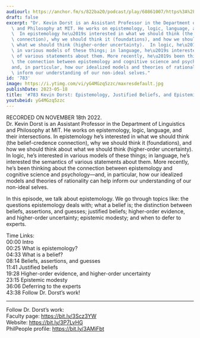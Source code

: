 ```yaml
---
audiourl: https://anchor.fm/s/822ba20/podcast/play/60861007/https%3A%2F%2Fd3ctxlq1ktw2nl.cloudfront.net%2Fstaging%2F2022-10-18%2F4072a3d1-28b2-8126-6368-bbd8a6d34c8f.m4a
draft: false
excerpt: "Dr. Kevin Dorst is an Assistant Professor in the Department of Linguistics\
  \ and Philosophy at MIT. He works on epistemology, logic, language, and their intersections.\
  \  In epistemology he\u2019s interested in what we should think (the belief-credence\
  \ connection), why we should think it (foundations), and how we should think about\
  \ what we should think (higher-order uncertainty).  In logic, he\u2019s interested\
  \ in various models of these things; in language, he\u2019s interested the semantics\
  \ of various statements about them. More recently, he\u2019s been thinking about\
  \ the connection between epistemology and cognitive science and psychology\u2014\
  and, in particular, how our idealized models and theories of rationality can help\
  \ inform our understanding of our non-ideal selves."
id: '783'
image: https://i.ytimg.com/vi/yG4MGzq5zzc/maxresdefault.jpg
publishDate: 2023-05-18
title: '#783 Kevin Dorst: Epistemology, Justified Beliefs, and Epistemic Modesty'
youtubeid: yG4MGzq5zzc
---
```

<div class="timelinks">

RECORDED ON NOVEMBER 18th 2022.  
Dr. Kevin Dorst is an Assistant Professor in the Department of Linguistics and Philosophy at MIT. He works on epistemology, logic, language, and their intersections.  In epistemology he’s interested in what we should think (the belief-credence connection), why we should think it (foundations), and how we should think about what we should think (higher-order uncertainty).  In logic, he’s interested in various models of these things; in language, he’s interested the semantics of various statements about them. More recently, he’s been thinking about the connection between epistemology and cognitive science and psychology—and, in particular, how our idealized models and theories of rationality can help inform our understanding of our non-ideal selves.

In this episode, we talk about epistemology. We go through topics like: the questions epistemology deals with; what a belief is; the distinction between beliefs, assertions, and guesses; justified beliefs; higher-order evidence, and higher-order uncertainty; epistemic modesty; and when to defer to experts.

Time Links:  
<time>00:00</time> Intro  
<time>00:25</time> What is epistemology?  
<time>04:33</time> What is a belief?  
<time>08:14</time> Beliefs, assertions, and guesses  
<time>11:41</time> Justified beliefs  
<time>19:28</time> Higher-order evidence, and higher-order uncertainty  
<time>23:15</time> Epistemic modesty  
<time>36:06</time> Deferring to the experts  
<time>43:38</time> Follow Dr. Dorst’s work!

---

Follow Dr. Dorst’s work:  
Faculty page: https://bit.ly/3Scz3YW  
Website: https://bit.ly/3P7LvHG  
PhilPeople profile: https://bit.ly/3AMiFbt
</div>

